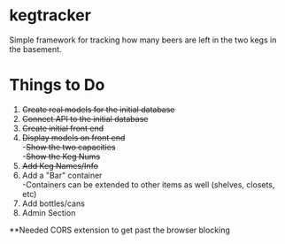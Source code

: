 # kegtracker
Simple framework for tracking how many beers are left in the two kegs in the basement.

# Things to Do
1. ~~Create real models for the initial database~~
2. ~~Connect API to the initial database~~
3. ~~Create initial front end~~
4. ~~Display models on front end~~  
    -~~Show the two capacities~~  
    -~~Show the Keg Nums~~  
5. ~~Add Keg Names/Info~~
6. Add a "Bar" container  
-Containers can be extended to other items as well (shelves, closets, etc)
7. Add bottles/cans
8. Admin Section  


**Needed CORS extension to get past the browser blocking